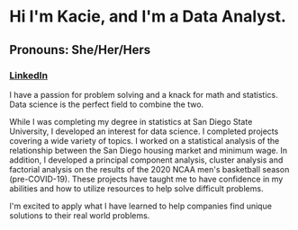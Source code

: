 # Hi I'm Kacie, and I'm a Data Analyst.
## Pronouns: She/Her/Hers
### [LinkedIn](https://www.linkedin.com/in/kacie-webster/)

I have a passion for problem solving and a knack for math and statistics. Data science is the perfect field to combine the two.

While I was completing my degree in statistics at San Diego State University, I developed an interest for data science. I completed projects covering a wide variety of topics. I worked on a statistical analysis of the relationship between the San Diego housing market and minimum wage. In addition, I developed a principal component analysis, cluster analysis and factorial analysis on the results of the 2020 NCAA men's basketball season (pre-COVID-19). These projects have taught me to have confidence in my abilities and how to utilize resources to help solve difficult problems.

I'm excited to apply what I have learned to help companies find unique solutions to their real world problems.

<!--
**kaciewebster/kaciewebster** is a ✨ _special_ ✨ repository because its `README.md` (this file) appears on your GitHub profile.

Here are some ideas to get you started:

- 🔭 I’m currently working on ...
- 🌱 I’m currently learning ...
- 👯 I’m looking to collaborate on ...
- 🤔 I’m looking for help with ...
- 💬 Ask me about ...
- 📫 How to reach me: ...
- 😄 Pronouns: ...
- ⚡ Fun fact: ...
-->
